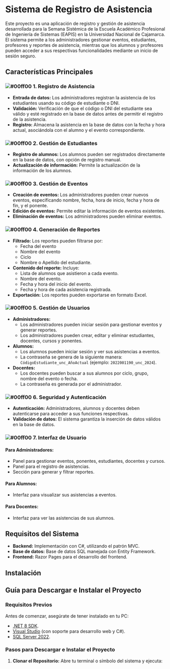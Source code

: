 # Sistema de Registro de Asistencia

Este proyecto es una aplicación de registro y gestión de asistencia desarrollada para la Semana Sistémica de la Escuela Académico Profesional de Ingeniería de Sistemas (EAPIS) en la Universidad Nacional de Cajamarca. El sistema permite a los administradores gestionar eventos, estudiantes, profesores y reportes de asistencia, mientras que los alumnos y profesores pueden acceder a sus respectivas funcionalidades mediante un inicio de sesión seguro.

## **Características Principales**

### ![#00ff00](https://placehold.co/15x15/00ff00/00ff00.png) 1. Registro de Asistencia
- **Entrada de datos:** Los administradores registran la asistencia de los estudiantes usando su código de estudiante o DNI.
- **Validación:** Verificación de que el código o DNI del estudiante sea válido y esté registrado en la base de datos antes de permitir el registro de la asistencia.
- **Registro:** Almacena la asistencia en la base de datos con la fecha y hora actual, asociándola con el alumno y el evento correspondiente.

### ![#00ff00](https://placehold.co/15x15/00ff00/00ff00.png) 2. Gestión de Estudiantes
- **Registro de alumnos:** Los alumnos pueden ser registrados directamente en la base de datos, con opción de registro manual.
- **Actualización de información:** Permite la actualización de la información de los alumnos.

### ![#00ff00](https://placehold.co/15x15/00ff00/00ff00.png) 3. Gestión de Eventos
- **Creación de eventos:** Los administradores pueden crear nuevos eventos, especificando nombre, fecha, hora de inicio, fecha y hora de fin, y el ponente.
- **Edición de eventos:** Permite editar la información de eventos existentes.
- **Eliminación de eventos:** Los administradores pueden eliminar eventos.

### ![#00ff00](https://placehold.co/15x15/00ff00/00ff00.png) 4. Generación de Reportes
- **Filtrado:** Los reportes pueden filtrarse por:
  - Fecha del evento
  - Nombre del evento
  - Ciclo
  - Nombre o Apellido del estudiante.
- **Contenido del reporte:** Incluye:
  - Lista de alumnos que asistieron a cada evento.
  - Nombre del evento.
  - Fecha y hora del inicio del evento.
  - Fecha y hora de cada asistencia registrada.
- **Exportación:** Los reportes pueden exportarse en formato Excel.

### ![#00ff00](https://placehold.co/15x15/00ff00/00ff00.png) 5. Gestión de Usuarios
- **Administradores:**
  - Los administradores pueden iniciar sesión para gestionar eventos y generar reportes.
  - Los administradores pueden crear, editar y eliminar estudiantes, docentes, cursos y ponentes.
- **Alumnos:**
  - Los alumnos pueden iniciar sesión y ver sus asistencias a eventos.
  - La contraseña se genera de la siguiente manera: `CódigoEstudiante_unc_AñoActual` (ejemplo: `2022001190_unc_2024`).
- **Docentes:**
  - Los docentes pueden buscar a sus alumnos por ciclo, grupo, nombre del evento o fecha.
  - La contraseña es generada por el administrador.

### ![#00ff00](https://placehold.co/15x15/00ff00/00ff00.png) 6. Seguridad y Autenticación
- **Autenticación:** Administradores, alumnos y docentes deben autenticarse para acceder a sus funciones respectivas.
- **Validación de datos:** El sistema garantiza la inserción de datos válidos en la base de datos.

### ![#00ff00](https://placehold.co/15x15/00ff00/00ff00.png) 7. Interfaz de Usuario
#### Para Administradores:
- Panel para gestionar eventos, ponentes, estudiantes, docentes y cursos.
- Panel para el registro de asistencias.
- Sección para generar y filtrar reportes.

#### Para Alumnos:
- Interfaz para visualizar sus asistencias a eventos.

#### Para Docentes:
- Interfaz para ver las asistencias de sus alumnos.

## **Requisitos del Sistema**

- **Backend:** Implementación con C#, utilizando el patrón MVC.
- **Base de datos:** Base de datos SQL manejada con Entity Framework.
- **Frontend:** Razor Pages para el desarrollo del frontend.

## **Instalación**

## Guía para Descargar e Instalar el Proyecto

### Requisitos Previos
Antes de comenzar, asegúrate de tener instalado en tu PC:

- [.NET 8 SDK](https://dotnet.microsoft.com/download/dotnet/8.0).
- [Visual Studio](https://visualstudio.microsoft.com/) (con soporte para desarrollo web y C#).
- [SQL Server 2022](https://www.microsoft.com/en-us/sql-server/sql-server-downloads).

### Pasos para Descargar e Instalar el Proyecto
1. **Clonar el Repositorio:**
   Abre tu terminal o símbolo del sistema y ejecuta:
   ```bash
<!--
# Clonar el repositorio
git clone https://github.com/brayanvilla555/appAsistencia.git

# Entrar en la carpeta del proyecto
cd appAsistencia

# Restaurar dependencias
Update-Package -Reinstall

# Configurar la base de datos
# Asegúrate de que la cadena de conexión esté correctamente configurada en appsettings.json
# Ejecutar migraciones
Update-Database
-->
